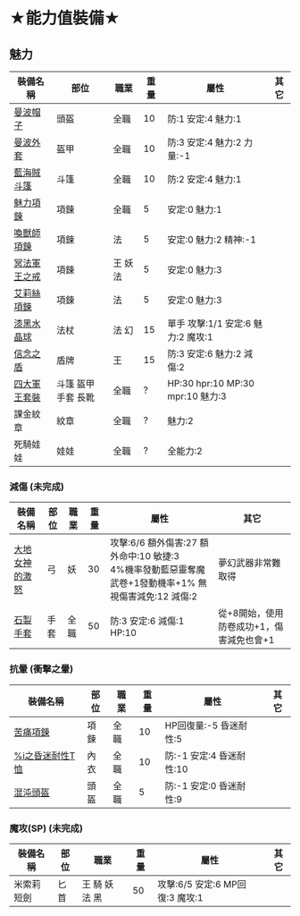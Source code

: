 # ★能力值裝備★

## 魅力
|裝備名稱|部位|職業|重量|屬性|其它|
|---|---|---|---|---|---|
|<a href="https://loalineage.com/armor/20016/%E6%9B%BC%E6%B3%A2%E5%B8%BD%E5%AD%90?locale=zh-TW">曼波帽子</a>|頭盔|全職|10|防:1 安定:4 魅力:1||
|<a href="https://loalineage.com/armor/20112/%E6%9B%BC%E6%B3%A2%E5%A4%96%E5%A5%97?locale=zh-TW">曼波外套</a>|盔甲|全職|10|防:3 安定:4 魅力:2 力量:-1||
|<a href="https://loalineage.com/armor/20060/%E8%97%8D%E6%B5%B7%E8%B3%8A%E6%96%97%E7%AF%B7?locale=zh-TW">藍海賊斗篷</a>|斗篷|全職|10|防:2 安定:4 魅力:1||
|<a href="https://loalineage.com/armor/20254/%E9%AD%85%E5%8A%9B%E9%A0%85%E9%8D%8A?locale=zh-TW">魅力項鍊</a>|項鍊|全職|5|安定:0 魅力:1||
|<a href="https://loalineage.com/armor/20258/%E5%96%9A%E7%8D%B8%E5%B8%AB%E9%A0%85%E9%8D%8A?locale=zh-TW">喚獸師項鍊</a>|項鍊|法|5|安定:0 魅力:2 精神:-1||
|<a href="https://loalineage.com/armor/20255/%E5%86%A5%E6%B3%95%E8%BB%8D%E7%8E%8B%E4%B9%8B%E6%88%92?locale=zh-TW">冥法軍王之戒</a>|項鍊|王 妖 法|5|安定:0 魅力:3||
|<a href="https://loalineage.com/armor/20260/%E8%89%BE%E8%8E%89%E7%B5%B2%E9%A0%85%E9%8D%8A?locale=zh-TW">艾莉絲項鍊</a>|項鍊|法|5|安定:0 魅力:3||
|<a href="https://loalineage.com/weapon/118/%E6%BC%86%E9%BB%91%E6%B0%B4%E6%99%B6%E7%90%83?locale=zh-TW">漆黑水晶球</a>|法杖|法 幻|15|單手 攻擊:1/1 安定:6 魅力:2 魔攻:1||
|<a href="https://loalineage.com/armor/20234/%E4%BF%A1%E5%BF%B5%E4%B9%8B%E7%9B%BE?locale=zh-TW">信念之盾</a>|盾牌|王|15|防:3 安定:6 魅力:2 減傷:2||
|<a href="https://loalineage.com/armor_sets/43/%E5%9B%9B%E5%A4%A7%E8%BB%8D%E7%8E%8B%E5%A5%97%E8%A3%9D?locale=zh-TW">四大軍王套裝</a>|斗篷 盔甲 手套 長靴|全職|?|HP:30 hpr:10 MP:30 mpr:10 魅力:3||
|課金紋章|紋章|全職|?|魅力:2||
|死騎娃娃|娃娃|全職|?|全能力:2||

### 減傷 (未完成)
|裝備名稱|部位|職業|重量|屬性|其它|
|---|---|---|---|---|---|
|<a href="https://loalineage.com/weapon/767/%E5%A4%A7%E5%9C%B0%E5%A5%B3%E7%A5%9E%E7%9A%84%E6%BF%80%E6%80%92?locale=zh-TW">大地女神的激怒</a>|弓|妖|30|攻擊:6/6 額外傷害:27 額外命中:10 敏捷:3<br>4%機率發動藍惡靈奪魔 武卷+1發動機率+1% 無視傷害減免:12 減傷:2 |夢幻武器非常難取得|
|<a href="https://loalineage.com/armor/21290/%E7%9F%B3%E8%A3%BD%E6%89%8B%E5%A5%97">石製手套</a>|手套|全職|50|防:3 安定:6 減傷:1 HP:10|從+8開始，使用防卷成功+1，傷害減免也會+1|

### 抗暈 (衝擊之暈)
|裝備名稱|部位|職業|重量|屬性|其它|
|---|---|---|---|---|---|
|<a href="https://loalineage.com/armor/20411/%E8%8B%A6%E7%97%9B%E9%A0%85%E9%8D%8A?locale=zh-TW">苦痛項鍊</a>|項鍊|全職|10|HP回復量:-5 昏迷耐性:5||
|<a href="https://loalineage.com/armor/21190/%25i%E4%B9%8B%E6%98%8F%E8%BF%B7%E8%80%90%E6%80%A7T%E6%81%A4?locale=zh-TW">%i之昏迷耐性T恤</a>|內衣|全職|10|防:-1 安定:4 昏迷耐性:10||
|<a href="https://loalineage.com/armor/20048/%E6%B7%B7%E6%B2%8C%E9%A0%AD%E7%9B%94?locale=zh-TW">混沌頭盔</a>|頭盔|全職|5|防:-1 安定:0 昏迷耐性:9||

### 魔攻(SP) (未完成)
|裝備名稱|部位|職業|重量|屬性|其它|
|---|---|---|---|---|---|
|米索莉短劍|匕首|王 騎 妖 法 黑|50|攻擊:6/5 安定:6 MP回復:3 魔攻:1||
